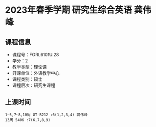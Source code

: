 # 2023年春季学期 研究生综合英语 龚伟峰






## 课程信息

- 课程号：FORL6101U.28
- 学分：2
- 教学类型：理论课
- 开课单位：外语教学中心
- 课程类别：硕士
- 课程层次：研究生课程

## 上课时间

```
1~5,7~8,10周 GT-B212 :6(1,2,3,4) 龚伟峰
13周 5406 :7(6,7,8,9)
```

